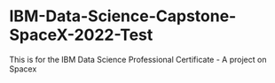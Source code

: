 # IBM-Data-Science-Capstone-SpaceX-2022-Test

This is for the IBM Data Science Professional Certificate - A project on Spacex
